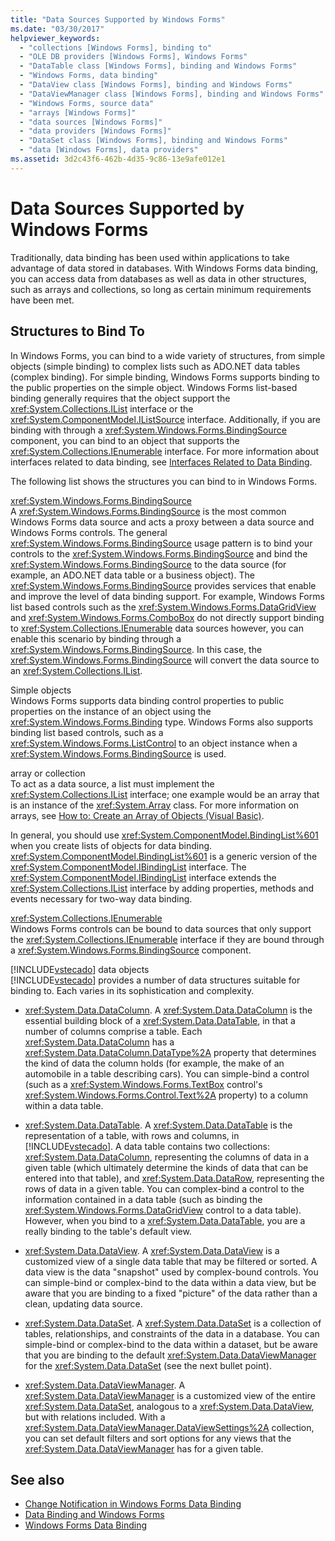 ```yaml
---
title: "Data Sources Supported by Windows Forms"
ms.date: "03/30/2017"
helpviewer_keywords: 
  - "collections [Windows Forms], binding to"
  - "OLE DB providers [Windows Forms], Windows Forms"
  - "DataTable class [Windows Forms], binding and Windows Forms"
  - "Windows Forms, data binding"
  - "DataView class [Windows Forms], binding and Windows Forms"
  - "DataViewManager class [Windows Forms], binding and Windows Forms"
  - "Windows Forms, source data"
  - "arrays [Windows Forms]"
  - "data sources [Windows Forms]"
  - "data providers [Windows Forms]"
  - "DataSet class [Windows Forms], binding and Windows Forms"
  - "data [Windows Forms], data providers"
ms.assetid: 3d2c43f6-462b-4d35-9c86-13e9afe012e1
---
```

# Data Sources Supported by Windows Forms
Traditionally, data binding has been used within applications to take advantage of data stored in databases. With Windows Forms data binding, you can access data from databases as well as data in other structures, such as arrays and collections, so long as certain minimum requirements have been met.  
  
## Structures to Bind To  
 In Windows Forms, you can bind to a wide variety of structures, from simple objects (simple binding) to complex lists such as ADO.NET data tables (complex binding). For simple binding, Windows Forms supports binding to the public properties on the simple object. Windows Forms list-based binding generally requires that the object support the <xref:System.Collections.IList> interface or the <xref:System.ComponentModel.IListSource> interface. Additionally, if you are binding with through a <xref:System.Windows.Forms.BindingSource> component, you can bind to an object that supports the <xref:System.Collections.IEnumerable> interface. For more information about interfaces related to data binding, see [Interfaces Related to Data Binding](../../../docs/framework/winforms/interfaces-related-to-data-binding.md).  
  
 The following list shows the structures you can bind to in Windows Forms.  
  
 <xref:System.Windows.Forms.BindingSource>  
 A <xref:System.Windows.Forms.BindingSource> is the most common Windows Forms data source and acts a proxy between a data source and Windows Forms controls. The general <xref:System.Windows.Forms.BindingSource> usage pattern is to bind your controls to the <xref:System.Windows.Forms.BindingSource> and bind the <xref:System.Windows.Forms.BindingSource> to the data source (for example, an ADO.NET data table or a business object). The <xref:System.Windows.Forms.BindingSource> provides services that enable and improve the level of data binding support. For example, Windows Forms list based controls such as the <xref:System.Windows.Forms.DataGridView> and <xref:System.Windows.Forms.ComboBox> do not directly support binding to <xref:System.Collections.IEnumerable> data sources however, you can enable this scenario by binding through a <xref:System.Windows.Forms.BindingSource>. In this case, the <xref:System.Windows.Forms.BindingSource> will convert the data source to an <xref:System.Collections.IList>.  
  
 Simple objects  
 Windows Forms supports data binding control properties to public properties on the instance of an object using the <xref:System.Windows.Forms.Binding> type. Windows Forms also supports binding list based controls, such as a <xref:System.Windows.Forms.ListControl> to an object instance when a <xref:System.Windows.Forms.BindingSource> is used.  
  
 array or collection  
 To act as a data source, a list must implement the <xref:System.Collections.IList> interface; one example would be an array that is an instance of the <xref:System.Array> class. For more information on arrays, see [How to: Create an Array of Objects (Visual Basic)](https://msdn.microsoft.com/library/6b64e069-0387-400c-9081-3bdc581020c3).  
  
 In general, you should use <xref:System.ComponentModel.BindingList%601> when you create lists of objects for data binding. <xref:System.ComponentModel.BindingList%601> is a generic version of the <xref:System.ComponentModel.IBindingList> interface. The <xref:System.ComponentModel.IBindingList> interface extends the <xref:System.Collections.IList> interface by adding properties, methods and events necessary for two-way data binding.  
  
 <xref:System.Collections.IEnumerable>  
 Windows Forms controls can be bound to data sources that only support the <xref:System.Collections.IEnumerable> interface if they are bound through a <xref:System.Windows.Forms.BindingSource> component.  
  
 [!INCLUDE[vstecado](../../../includes/vstecado-md.md)] data objects  
 [!INCLUDE[vstecado](../../../includes/vstecado-md.md)] provides a number of data structures suitable for binding to. Each varies in its sophistication and complexity.  
  
-   <xref:System.Data.DataColumn>. A <xref:System.Data.DataColumn> is the essential building block of a <xref:System.Data.DataTable>, in that a number of columns comprise a table. Each <xref:System.Data.DataColumn> has a <xref:System.Data.DataColumn.DataType%2A> property that determines the kind of data the column holds (for example, the make of an automobile in a table describing cars). You can simple-bind a control (such as a <xref:System.Windows.Forms.TextBox> control's <xref:System.Windows.Forms.Control.Text%2A> property) to a column within a data table.  
  
-   <xref:System.Data.DataTable>. A <xref:System.Data.DataTable> is the representation of a table, with rows and columns, in [!INCLUDE[vstecado](../../../includes/vstecado-md.md)]. A data table contains two collections: <xref:System.Data.DataColumn>, representing the columns of data in a given table (which ultimately determine the kinds of data that can be entered into that table), and <xref:System.Data.DataRow>, representing the rows of data in a given table. You can complex-bind a control to the information contained in a data table (such as binding the <xref:System.Windows.Forms.DataGridView> control to a data table). However, when you bind to a <xref:System.Data.DataTable>, you are a really binding to the table's default view.  
  
-   <xref:System.Data.DataView>. A <xref:System.Data.DataView> is a customized view of a single data table that may be filtered or sorted. A data view is the data "snapshot" used by complex-bound controls. You can simple-bind or complex-bind to the data within a data view, but be aware that you are binding to a fixed "picture" of the data rather than a clean, updating data source.  
  
-   <xref:System.Data.DataSet>. A <xref:System.Data.DataSet> is a collection of tables, relationships, and constraints of the data in a database. You can simple-bind or complex-bind to the data within a dataset, but be aware that you are binding to the default <xref:System.Data.DataViewManager> for the <xref:System.Data.DataSet> (see the next bullet point).  
  
-   <xref:System.Data.DataViewManager>. A <xref:System.Data.DataViewManager> is a customized view of the entire <xref:System.Data.DataSet>, analogous to a <xref:System.Data.DataView>, but with relations included. With a <xref:System.Data.DataViewManager.DataViewSettings%2A> collection, you can set default filters and sort options for any views that the <xref:System.Data.DataViewManager> has for a given table.  
  
## See also
- [Change Notification in Windows Forms Data Binding](../../../docs/framework/winforms/change-notification-in-windows-forms-data-binding.md)
- [Data Binding and Windows Forms](../../../docs/framework/winforms/data-binding-and-windows-forms.md)
- [Windows Forms Data Binding](../../../docs/framework/winforms/windows-forms-data-binding.md)
